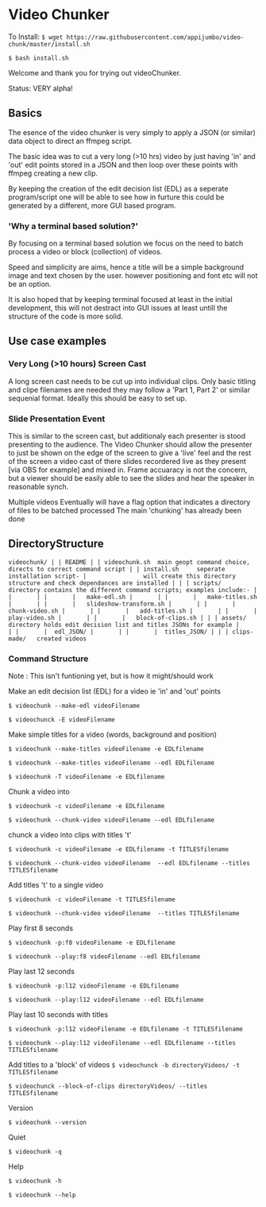 # Video Chunker

To Install:
``$ wget https://raw.githubusercontent.com/appijumbo/video-chunk/master/install.sh``

``$ bash install.sh``

Welcome and thank you for trying out videoChunker.

Status: VERY alpha!

## Basics

The esence of the video chunker is very simply to apply a JSON (or similar) data object to direct an ffmpeg script.

The basic idea was to cut a very long (>10 hrs) video by just having 'in' and 'out' edit points stored in a JSON and then loop over these points with ffmpeg creating a new clip.

By keeping the creation of the edit decision list (EDL) as a seperate program/script one will be able to see how in furture this could be generated by a different, more GUI based program.

### 'Why a terminal based solution?'

By focusing on a terminal based solution we focus on the need to batch process a video or block (collection) of videos.

Speed and simplicity are aims, hence a title will be a simple background image and text chosen by the user. however positioning and font etc will not be an option.

It is also hoped that by keeping terminal focused at least in the initial development, this will not destract into GUI issues at least untill the structure of the code is more solid.

## Use case examples

### Very Long (>10 hours) Screen Cast

A long screen cast needs to be cut up into individual clips.
Only basic titling and clipe filenames are needed they may follow a 'Part 1, Part 2'
or similar sequenial format. Ideally this should be easy to set up.

### Slide Presentation Event

This is similar to the screen cast, but additionaly each presenter is stood presenting to
the audience. The Video Chunker should allow the presenter to just be shown on the edge
of the screen to give a 'live' feel and the rest of the screen a video cast of there slides
recordered live as they present [via OBS for example] and mixed in.
Frame accuaracy is not the concern, but a viewer should be easily able to see the slides and hear the speaker in reasonable synch.

Multiple videos
Eventually will have a flag option that indicates a directory of files to be batched processed
The main 'chunking' has already been done

## DirectoryStructure

``videochunk/
                    |
                    | README
                    |
                    | videochunk.sh  main geopt command choice, directs to correct command script
                    |
                    | install.sh     seperate installation script-
                    |                will create this directory structure and check dependances are installed
                    |
                    |
                    | scripts/       directory contains the different command scripts; examples include:-
                    |
                    |       |
                    |       |   make-edl.sh
                    |       |
                    |       |   make-titles.sh
                    |       |
                    |       |   slideshow-transform.sh
                    |       |
                    |       |   chunk-video.sh
                    |       |
                    |       |   add-titles.sh
                    |       |
                    |       |   play-video.sh
                    |       |
                    |       |   block-of-clips.sh
                    |
                    |
                    | assets/   directory holds edit decision list and titles JSONs for example
                    |       |
                    |       |  edl_JSON/
                    |       |
                    |       |  titles_JSON/
                    |
                    |
                    | clips-made/   created videos``

### Command Structure

Note : This isn't funtioning yet, but is how it might/should work

Make an edit decision list (EDL) for a video ie 'in' and 'out' points

``$ videochunk --make-edl videoFilename``

``$ videochunck -E videoFilename``

Make simple titles for a video (words, background and position)

``$ videochunk --make-titles videoFilename -e EDLfilename``

``$ videochunk --make-titles videoFilename --edl EDLfilename``

``$ videochunk -T videoFilename -e EDLfilename``

Chunk a video into

``$ videochunk -c videoFilename -e EDLfilename``

``$ videochunk --chunk-video videoFilename --edl EDLfilename``

chunck a video into clips with titles 't'

``$ videochunk -c videoFilename -e EDLfilename -t TITLESfilename``

``$ videochunk --chunk-video videoFilename  --edl EDLfilename --titles TITLESfilename``

Add titles 't' to a single video

``$ videochunk -c videoFilename -t TITLESfilename``

``$ videochunk --chunk-video videoFilename  --titles TITLESfilename``

Play first 8 seconds

``$ videochunk -p:f8 videoFilename -e EDLfilename``

``$ videochunk --play:f8 videoFilename --edl EDLfilename``

Play last 12 seconds

``$ videochunk -p:l12 videoFilename -e EDLfilename``

``$ videochunk --play:l12 videoFilename --edl EDLfilename``

Play last 10 seconds with titles

``$ videochunk -p:l12 videoFilename -e EDLfilename -t TITLESfilename``

``$ videochunk --play:l12 videoFilename --edl EDLfilename --titles TITLESfilename``

Add titles to a 'block' of videos
``$ videochunck -b directoryVideos/ -t TITLESfilename``

``$ videochunck --block-of-clips directoryVideos/ --titles TITLESfilename``

Version

``$ videochunk --version``

Quiet

``$ videochunk -q``

Help

``$ videochunk -h``

``$ videochunk --help``
